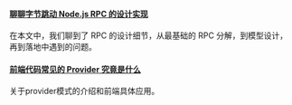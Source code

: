 #### [聊聊字节跳动 Node.js RPC 的设计实现](https://mp.weixin.qq.com/s/Ky6SoWJv85orqYioihTRqg)
在本文中，我们聊到了 RPC 的设计细节，从最基础的 RPC 分解，到模型设计，再到落地中遇到的问题。

#### [前端代码常见的 Provider 究竟是什么](https://mp.weixin.qq.com/s?__biz=Mzg3OTYzMDkzMg==&mid=2247484755&idx=1&sn=41a91657fed1cff4809c90cb84d8732d&scene=21#wechat_redirect)
关于provider模式的介绍和前端具体应用。
